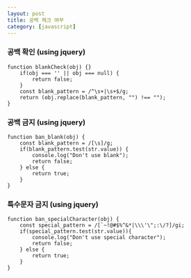 ```yaml
---
layout: post
title: 공백 체크 여부
category: [javascript]
---
```


### 공백 확인 (using jquery)
```
function blankCheck(obj) {}
    if(obj === '' || obj === null) {
        return false;
    }
    const blank_pattern = /^\s+|\s+$/g;
    return (obj.replace(blank_pattern, "") !== "");
}
```
<div class="blank"></div>

### 공백 금지 (using jquery)
```
function ban_blank(obj) {
    const blank_pattern = /[\s]/g;
    if(blank_pattern.test(str.value)) {
        console.log("Don't use blank");
        return false;
    } else {
        return true;
    }
}
```
<div class="blank"></div>

### 특수문자 금지 (using jquery)
```
function ban_specialCharacter(obj) {
    const special_pattern = /[`~!@#$%^&*|\\\'\";:\/?]/gi;
    if(special_pattern.test(str.value)){
        console.log("Don't use special character");
        return false;
    } else {
        return true;
    }
}
```